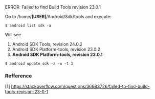 ERROR: Failed to find Build Tools revision 23.0.1

Go to /home/**[USER]**/Android/Sdk/tools and execute:

```Sh
$ android list sdk -a
```

Will see

1. Android SDK Tools, revision 24.0.2
2. Android SDK Platform-tools, revision 23.0.2
3. **Android SDK Platform-tools, revision 23.0.1**

```Sh
$ android update sdk -a -u -t 3
```



### Refference

[1] https://stackoverflow.com/questions/36683726/failed-to-find-build-tools-revision-23-0-1

